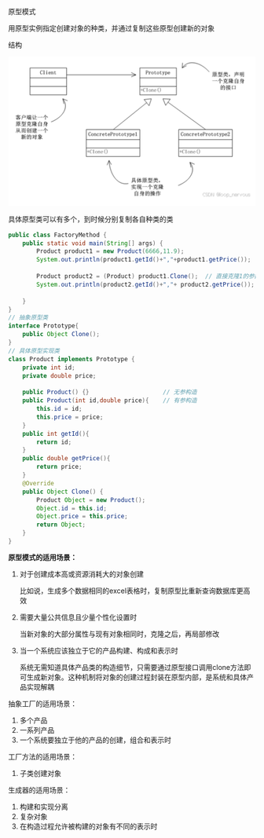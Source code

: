 原型模式

用原型实例指定创建对象的种类，并通过复制这些原型创建新的对象

结构

![image-20250313095156427](%E5%8E%9F%E5%9E%8B%E6%A8%A1%E5%BC%8F.assets/image-20250313095156427-17418307243732.png)

具体原型类可以有多个，到时候分别复制各自种类的类

~~~java
public class FactoryMethod {
    public static void main(String[] args) {
        Product product1 = new Product(6666,11.9);
        System.out.println(product1.getId()+","+product1.getPrice());

        Product product2 = (Product) product1.Clone();  // 直接克隆1的参数
        System.out.println(product2.getId()+","+ product2.getPrice());

    }
}
// 抽象原型类
interface Prototype{
    public Object Clone();
}
// 具体原型实现类
class Product implements Prototype {
    private int id;
    private double price;

    public Product() {}						// 无参构造
    public Product(int id,double price){	// 有参构造
        this.id = id;
        this.price = price;
    }
    public int getId(){
        return id;
    }
    public double getPrice(){
        return price;
    }
    @Override
    public Object Clone() {
        Product Object = new Product();
        Object.id = this.id;
        Object.price = this.price;
        return Object;
    }
}
~~~

**原型模式的适用场景：**

1. 对于创建成本高或资源消耗大的对象创建

   比如说，生成多个数据相同的excel表格时，复制原型比重新查询数据库更高效

2. 需要大量公共信息且少量个性化设置时

   当新对象的大部分属性与现有对象相同时，克隆之后，再局部修改

3. 当一个系统应该独立于它的产品构建、构成和表示时

   系统无需知道具体产品类的构造细节，只需要通过原型接口调用clone方法即可生成新对象。这种机制将对象的创建过程封装在原型内部，是系统和具体产品实现解耦

   

抽象工厂的适用场景：

1. 多个产品
2. 一系列产品
3. 一个系统要独立于他的产品的创建，组合和表示时

工厂方法的适用场景：

1. 子类创建对象

生成器的适用场景：

1. 构建和实现分离
2. 复杂对象
3. 在构造过程允许被构建的对象有不同的表示时



